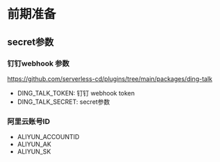 # 前期准备
## secret参数
### 钉钉webhook 参数
https://github.com/serverless-cd/plugins/tree/main/packages/ding-talk
- DING_TALK_TOKEN: 钉钉 webhook token
- DING_TALK_SECRET: secret参数
### 阿里云账号ID
- ALIYUN_ACCOUNTID
- ALIYUN_AK
- ALIYUN_SK
